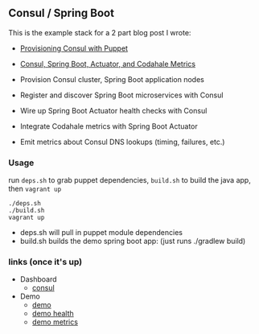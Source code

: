 ## Consul / Spring Boot
This is the example stack for a 2 part blog post I wrote:
- [Provisioning Consul with Puppet](http://txt.fliglio.com/2014/10/consul-with-puppet/)
- [Consul, Spring Boot, Actuator, and Codahale Metrics](http://txt.fliglio.com/2014/10/spring-boot-actuator/)


- Provision Consul cluster, Spring Boot application nodes
- Register and discover Spring Boot microservices with Consul
- Wire up Spring Boot Actuator health checks with Consul
- Integrate Codahale metrics with Spring Boot Actuator
- Emit metrics about Consul DNS lookups (timing, failures, etc.)

### Usage

run `deps.sh` to grab puppet dependencies, `build.sh` to build the java app, then `vagrant up`

	./deps.sh
	./build.sh
	vagrant up

- deps.sh will pull in puppet module dependencies
- build.sh builds the demo spring boot app: (just runs ./gradlew build)

### links (once it's up)
- Dashboard
	- [consul](http://172.20.20.13:8500/ui/#/dc1/services)
- Demo
	- [demo](http://172.20.20.20:8080/demo)
	- [demo health](http://172.20.20.20:8081/health)
	- [demo metrics](http://172.20.20.20:8081/metrics)

